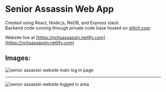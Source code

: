 # Senior Assassin Web App
Created using React, Node.js, NeDB, and Express stack <br/>
Backend code running through private code base hosted on [glitch.com](https://glitch.com/)

Website live at [https://nchsassassin.netlify.com](https://nchsassassin.netlify.com)

## Images:
![senior assassin website main log in page](https://kylemumma.github.io/resources/assassinimg1.PNG)

<hr/>

![senior assassin website logged in area](https://kylemumma.github.io/resources/assassinimg2.PNG)
